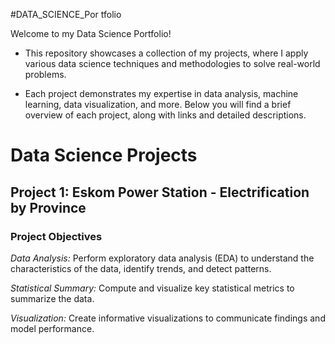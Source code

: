 #DATA_SCIENCE_Por tfolio


Welcome to my Data Science Portfolio! 

- This repository showcases a collection of my projects, where I apply various data science techniques and methodologies to solve real-world problems. 

- Each project demonstrates my expertise in data analysis, machine learning, data visualization, and more. Below you will find a brief overview of each project, along with links and detailed descriptions.

# Data Science Projects
## Project 1: Eskom Power Station - Electrification by Province
### Project Objectives

*Data Analysis:* Perform exploratory data analysis (EDA) to understand the characteristics of the data, identify trends, and detect patterns.

*Statistical Summary:* Compute and visualize key statistical metrics to summarize the data.

*Visualization:* Create informative visualizations to communicate findings and model performance.

